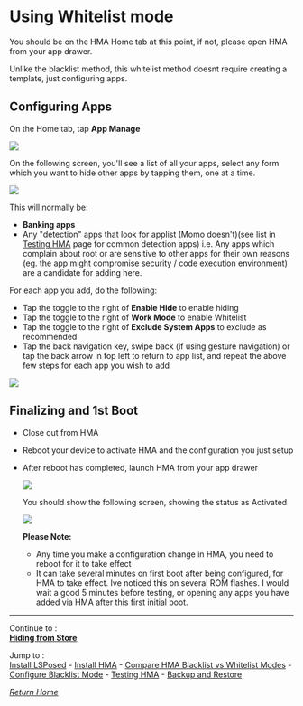 # Using Whitelist mode

You should be on the HMA Home tab at this point, if not, please open HMA from your app drawer.

Unlike the blacklist method, this whitelist method doesnt require creating a template, just configuring apps.

## Configuring Apps

On the Home tab, tap <b>App Manage</b>

![](image/wl01.jpg?raw=true)

On the following screen, you'll see a list of all your apps, select any form which you want to hide other apps by tapping them, one at a time.

![](image/wl02.jpg?raw=true)

This will normally be:
  - <b>Banking apps</b>
  - Any "detection" apps that look for applist (Momo doesn't)(see list in [Testing HMA](TestHMA.md) page for common detection apps)
i.e. Any apps which complain about root or are sensitive to other apps for their own reasons (eg. the app might compromise security / code execution environment) are a candidate for adding here.
  
  For each app you add, do the following:
  - Tap the toggle to the right of <b>Enable Hide</b> to enable hiding
  - Tap the toggle to the right of <b>Work Mode</b> to enable Whitelist
  - Tap the toggle to the right of <b>Exclude System Apps</b> to exclude as recommended
  - Tap the back navigation key, swipe back (if using gesture navigation) or tap the back arrow in top left to return to app list, and repeat the above few steps for each app you wish to add

  ![](image/wl03.jpg?raw=true)

## **Finalizing and 1st Boot**

- Close out from HMA
- Reboot your device to activate HMA and the configuration you just setup
- After reboot has completed, launch HMA from your app drawer

   ![](image/HMA12.jpg?raw=true)

  You should show the following screen, showing the status as Activated
  
   ![](image/HMA13.jpg?raw=true)

  <b>Please Note:</b>
  - Any time you make a configuration change in HMA, you need to reboot for it to take effect
  - It can take several minutes on first boot after being configured, for HMA to take effect. Ive noticed this on several ROM flashes. I would wait a good 5 minutes before testing, or opening any apps you have added via HMA after this first initial boot.

---
Continue to :<br>
[<b>Hiding from Store</b>](PlayStore.md)

Jump to :<br>
[Install LSPosed] - [Install HMA] - [Compare HMA Blacklist vs Whitelist Modes] - [Configure Blacklist Mode] - [Testing HMA] - [Backup and Restore]<br>

[<i>Return Home</i>](README.md)

<!--List of page links-->
[HMA Home]: README.md
[Install LSPosed]: Install-LSPosed.md
[Install HMA]: Install-HMA.md
[Compare HMA Blacklist vs Whitelist Modes]: BlacklistvsWhitelist.md
[Configure Blacklist Mode]: BlackList.md
[Configure Whitelist Mode]: WhiteList.md
[Hide from Store]: PlayStore.md
[Testing HMA]: TestHMA.md
[Backup and Restore]: BackupAndRestore.md
[KnownIssues]: KnownIssues.md

